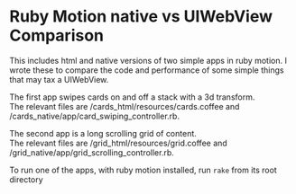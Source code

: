 Ruby Motion native vs UIWebView Comparison
==========================================

This includes html and native versions of two simple apps in ruby motion.  I wrote these to compare the 
code and performance of some simple things that may tax a UIWebView.

The first app swipes cards on and off a stack with a 3d transform.  
The relevant files are /cards_html/resources/cards.coffee and /cards_native/app/card_swiping_controller.rb.

The second app is a long scrolling grid of content.  
The relevant files are /grid_html/resources/grid.coffee and /grid_native/app/grid_scrolling_controller.rb.

To run one of the apps, with ruby motion installed, run `rake` from its root directory
